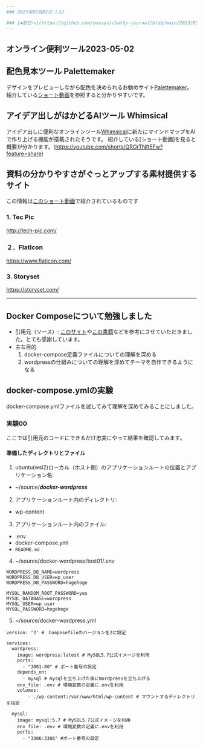 ```yaml
---
### 2023年05月02日 (火)

### [◀️前日へ](https://github.com/yuasys/chatty-journal/blob/main/2023/05/2023-05-01.md)&emsp;&emsp;&emsp;&emsp;[翌日へ▶️](https://github.com/yuasys/chatty-journal/blob/main/2023/05/2023-05-03.md)
---
```


オンライン便利ツール2023-05-02
---

## 配色見本ツール Palettemaker

デザインをプレビューしながら配色を決められるお勧めサイト[Palettemaker](https://palettemaker.com/)。
紹介している[ショート動画](https://youtube.com/shorts/yRth3oMHP9Q?feature=share)を参照すると分かりやすいです。

## アイデア出しがはかどるAIツール Whimsical

アイデア出しに便利なオンラインツール[Whimsical](https://whimsical.com/)に新たにマインドマップをAIで作り上げる機能が搭載されたそうです。
紹介している[ショート動画]を見ると概要が分かります。(https://youtube.com/shorts/QROrTNft5Fw?feature=share)

## 資料の分かりやすさがぐっとアップする素材提供するサイト

この情報は[このショート動画](https://youtube.com/shorts/G-ucaZi_Km0?feature=share)で紹介されているものです

### 1. Tec Pic

http://tech-pic.com/

### ２．FlatIcon

https://www.flaticon.com/

### 3. Storyset

https://storyset.com/


---

Docker Composeについて勉強しました
-

- 引用元（ソース）: [このサイト](https://goworkship.com/magazine/wordpress-docker/#DockerWordpress)や[この書籍](https://www.hanmoto.com/bd/isbn/9784839972745)などを参考にさせていただきました。とても感謝しています。
- 主な目的
  1. docker-compose定義ファイルについての理解を深める
  2. wordpressの仕組みについての理解を深めてテーマを自作できるようになる
## docker-compose.ymlの実験
docker-compose.ymlファイルを試してみて理解を深めてみることにしました。

### 実験00

ここでは引用元のコードにできるだけ忠実にやって結果を確認してみます。

#### 準備したディレクトリとファイル
1. ubuntu(wsl2)ローカル（ホスト側）のアプリケーションルートの位置とアプリケーション名:
-  ~/source/***docker-wordpress***

2. アプリケーションルート内のディレクトリ:
- wp-content

3. アプリケーションルート内のファイル:
- .env
- docker-compose.yml
- `README.md`
  
4. ~/source/docker-wordpress/test01/.env

``` bash=
WORDPRESS_DB_NAME=wordpress
WORDPRESS_DB_USER=wp_user
WORDPRESS_DB_PASSWORD=hogehoge

MYSQL_RANDOM_ROOT_PASSWORD=yes
MYSQL_DATABASE=wordpress
MYSQL_USER=wp_user
MYSQL_PASSWORD=hogehoge
```

5. ~/source/docker-wordpress.yml

``` yml=
version: '2' #　Composefileのバージョンを2に設定

services:
  wordpress:
    image: wordpress:latest # MySQL5.7公式イメージを利用
    ports:
      - "3001:80" # ポート番号の設定
    depends_on:
      - mysql # mysqlを立ち上げた後にWordpressを立ち上げる
    env_file: .env # 環境変数の定義に.envを利用
    volumes:
        - ./wp-content:/var/www/html/wp-content # マウントするディレクトリを指定

  mysql:
    image: mysql:5.7 # MySQL5.7公式イメージを利用
    env_file: .env # 環境変数の定義に.envを利用
    ports:
      - "3306:3306" #ポート番号の設定
      
```

